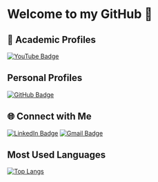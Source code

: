 # Welcome to my GitHub 👋

## 🏫 Academic Profiles

[![YouTube Badge](https://img.shields.io/badge/acyc99-YouTube?logo=YouTube&logoColor=%23ff0000&label=YouTube&labelColor=%23ffffff&color=%23ff0000)](https://www.youtube.com/@acyc99)

## Personal Profiles 

[![GitHub Badge](https://img.shields.io/badge/acyc99-GitHub?logo=github&logoColor=%23ffffff&label=GitHub&labelColor=%23000000&color=%23ffffff)](https://github.com/acyc99)

## 🌐 Connect with Me

[![LinkedIn Badge](https://img.shields.io/badge/Amanda_Chang-LinkedIn?logo=linkedin&logoColor=%230000ff&label=LinkedIn%20&labelColor=%23000000&color=%230000ff)](https://www.linkedin.com/in/amanda-cy-chang/)
[![Gmail Badge](https://img.shields.io/badge/changamanda999@gmail.com-Gmail?logo=Gmail&logoColor=%23FF0000&label=Gmail&labelColor=%23000000&color=%23FF0000)](mailto:changamanda999@gmail.com)

## Most Used Languages 
[![Top Langs](https://github-readme-stats-git-masterrstaa-rickstaa.vercel.app/api/top-langs/?username=achang140&bg_color=87CEEB&title_color=ff69b4)](https://github.com/achang140/github-readme-stats)


<!--
[![Top Langs](https://github-readme-stats-git-masterrstaa-rickstaa.vercel.app/api/top-langs/?username=achang140)](https://github.com/achang140/github-readme-stats)
--> 

